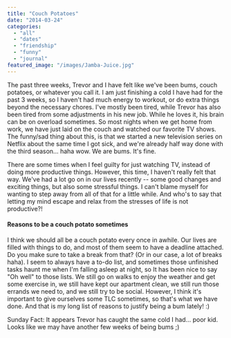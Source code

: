 ```yaml
---
title: "Couch Potatoes"
date: "2014-03-24"
categories: 
  - "all"
  - "dates"
  - "friendship"
  - "funny"
  - "journal"
featured_image: "/images/Jamba-Juice.jpg"
---
```


The past three weeks, Trevor and I have felt like we've been bums, couch potatoes, or whatever you call it. I am just finishing a cold I have had for the past 3 weeks, so I haven't had much energy to workout, or do extra things beyond the necessary chores. I've mostly been tired, while Trevor has also been tired from some adjustments in his new job. While he loves it, his brain can be on overload sometimes. So most nights when we get home from work, we have just laid on the couch and watched our favorite TV shows. The funny/sad thing about this, is that we started a new television series on Netflix about the same time I got sick, and we're already half way done with the third season... haha wow. We are bums. It's fine.

There are some times when I feel guilty for just watching TV, instead of doing more productive things. However, this time, I haven't really felt that way. We've had a lot go on in our lives recently -- some good changes and exciting things, but also some stressful things. I can't blame myself for wanting to step away from all of that for a little while. And who's to say that letting my mind escape and relax from the stresses of life is not productive?!

#### Reasons to be a couch potato sometimes

I think we should all be a couch potato every once in awhile. Our lives are filled with things to do, and most of them seem to have a deadline attached. Do you make sure to take a break from that? (Or in our case, a lot of breaks haha). I seem to always have a to-do list, and sometimes those unfinished tasks haunt me when I'm falling asleep at night, so It has been nice to say "Oh well" to those lists. We still go on walks to enjoy the weather and get some exercise in, we still have kept our apartment clean, we still run those errands we need to, and we still try to be social. However, I think it's important to give ourselves some TLC sometimes, so that's what we have done. And that is my long list of reasons to justify being a bum lately! :)

Sunday Fact: It appears Trevor has caught the same cold I had... poor kid. Looks like we may have another few weeks of being bums ;)
